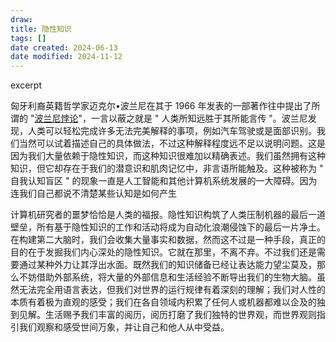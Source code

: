 ```yaml
---
draw:
title: 隐性知识
tags: []
date created: 2024-06-13
date modified: 2024-11-12
---
```


excerpt

<!-- more -->

匈牙利裔英籍哲学家迈克尔•波兰尼在其于 1966 年发表的一部著作往中提出了所谓的 "[波兰尼悖论](波兰尼悖论.md)"，一言以蔽之就是 " 人类所知远胜于其所能言传 "。波兰尼发现，人类可以轻松完成许多无法完美解释的事项，例如汽车驾驶或是面部识别。我们当然可以试着描述自己的具体做法，不过这种解释程度远不足以说明问题。这是因为我们大量依赖于隐性知识，而这种知识很难加以精确表述。我们虽然拥有这种知识，但它却存在于我们的潜意识和肌肉记忆中，非言语所能触及。这种被称为 " 自我认知盲区 " 的现象一直是人工智能和其他计算机系统发展的一大障碍。因为连我们自己都说不清楚某些认知是如何产生

计算机研究者的噩梦恰恰是人类的福报。隐性知识构筑了人类压制机器的最后一道壁垒，所有基于隐性知识的工作和活动将成为自动化浪潮侵蚀下的最后一片净土。在构建第二大脑时，我们会收集大量事实和数据，然而这不过是一种手段，真正的目的在于发掘我们内心深处的隐性知识。它就在那里，不离不弃。不过我们还是需要通过某种外力让其浮出水面。既然我们的知识储备已经让表达能力望尘莫及，那么不妨借助外部系统，将大量的外部信息和生活经验不断导出我们的生物大脑。虽然无法完全用语言表达，但我们对世界的运行规律有着深刻的理解；我们对人性的本质有着极为直观的感受；我们在各自领域内积累了任何人或机器都难以企及的独到见解。生活赐予我们丰富的阅历，阅历打磨了我们独特的世界观，而世界观则指引我们观察和感受世间万象，并让自己和他人从中受益。

	 

